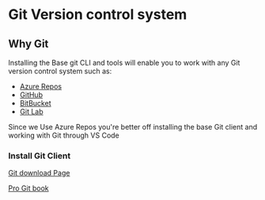 # Git Version control system

## Why Git

Installing the Base git CLI and tools will enable you to work with any Git version control system such as:

- [Azure Repos](https://learn.microsoft.com/en-us/azure/devops/repos/?view=azure-devops)
- [GitHub](https://github.com/)
- [BitBucket](https://bitbucket.org/)
- [Git Lab](https://gitlab.com/)

Since we Use Azure Repos you're better off installing the base Git client and working with Git through VS Code

### Install Git Client

[Git download Page](https://git-scm.com/downloads)

[Pro Git book](https://git-scm.com/book)
